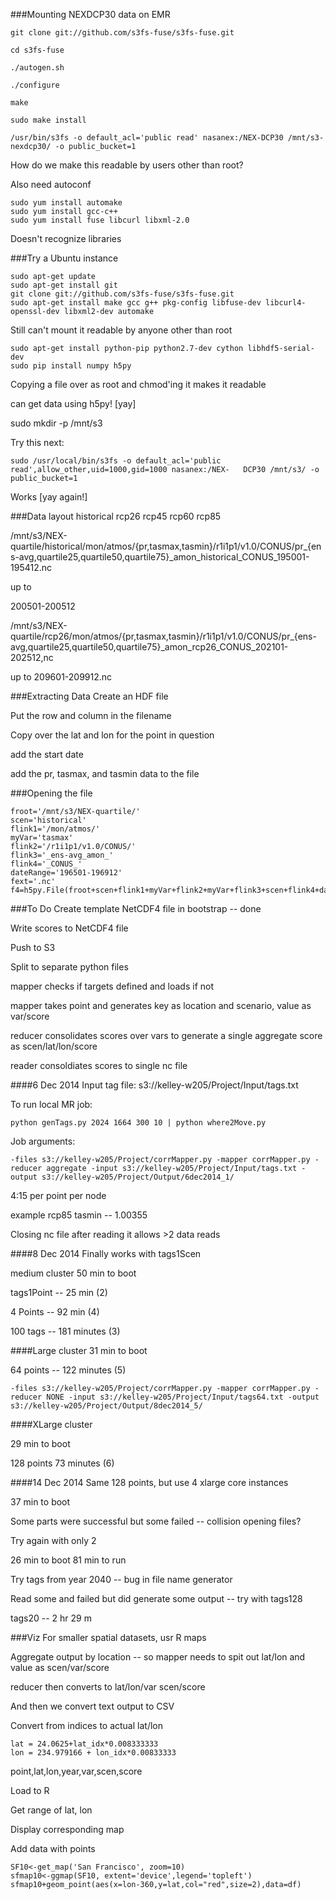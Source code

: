 ###Mounting NEXDCP30 data on EMR

	git clone git://github.com/s3fs-fuse/s3fs-fuse.git

	cd s3fs-fuse
	
	./autogen.sh
	
	./configure
	
	make
	
	sudo make install
	
	/usr/bin/s3fs -o default_acl='public read' nasanex:/NEX-DCP30 /mnt/s3-nexdcp30/ -o public_bucket=1
	
How do we make this readable by users other than root?

Also need autoconf

	sudo yum install automake
	sudo yum install gcc-c++
	sudo yum install fuse libcurl libxml-2.0
	
Doesn't recognize libraries

###Try a Ubuntu instance

	sudo apt-get update
	sudo apt-get install git
	git clone git://github.com/s3fs-fuse/s3fs-fuse.git
	sudo apt-get install make gcc g++ pkg-config libfuse-dev libcurl4-openssl-dev libxml2-dev automake
	
Still can't mount it readable by anyone other than root

	sudo apt-get install python-pip python2.7-dev cython libhdf5-serial-dev
	sudo pip install numpy h5py

Copying a file over as root and chmod'ing it makes it readable

can get data using h5py! [yay]

sudo mkdir -p /mnt/s3

Try this next:

	sudo /usr/local/bin/s3fs -o default_acl='public 	read',allow_other,uid=1000,gid=1000 nasanex:/NEX-	DCP30 /mnt/s3/ -o public_bucket=1

Works [yay again!]

###Data layout
historical  rcp26  rcp45  rcp60  rcp85

/mnt/s3/NEX-quartile/historical/mon/atmos/{pr,tasmax,tasmin}/r1i1p1/v1.0/CONUS/pr_{ens-avg,quartile25,quartile50,quartile75}_amon_historical_CONUS_195001-195412.nc

up to

200501-200512

/mnt/s3/NEX-quartile/rcp26/mon/atmos/{pr,tasmax,tasmin}/r1i1p1/v1.0/CONUS/pr_{ens-avg,quartile25,quartile50,quartile75}_amon_rcp26_CONUS_202101-202512,nc

up to 
209601-209912.nc

###Extracting Data
Create an HDF file

Put the row and column in the filename

Copy over the lat and lon for the point in question

add the start date 

add the pr, tasmax, and tasmin data to the file

###Opening the file

	froot='/mnt/s3/NEX-quartile/'
	scen='historical'
	flink1='/mon/atmos/'
	myVar='tasmax'	
	flink2='/r1i1p1/v1.0/CONUS/'
	flink3='_ens-avg_amon_'
	flink4='_CONUS_'
	dateRange='196501-196912'
	fext='.nc'
	f4=h5py.File(froot+scen+flink1+myVar+flink2+myVar+flink3+scen+flink4+dateRange+fext,'r')
###To Do
Create template NetCDF4 file in bootstrap -- done

Write scores to NetCDF4 file

Push to S3

Split to separate python files

mapper checks if targets defined and loads if not

mapper takes point and generates key as location and scenario, value as var/score

reducer consolidates scores over vars to generate a single aggregate score as scen/lat/lon/score

reader consoldiates scores to single nc file

####6 Dec 2014
Input tag file: s3://kelley-w205/Project/Input/tags.txt

To run local MR job:

	python genTags.py 2024 1664 300 10 | python where2Move.py
	
Job arguments:
	
	-files s3://kelley-w205/Project/corrMapper.py -mapper corrMapper.py -reducer aggregate -input s3://kelley-w205/Project/Input/tags.txt -output s3://kelley-w205/Project/Output/6dec2014_1/
	
4:15 per point per node

example rcp85 tasmin -- 1.00355

Closing nc file after reading it allows >2 data reads

####8 Dec 2014
Finally works with tags1Scen

medium cluster 
50 min to boot

tags1Point -- 25 min (2)

4 Points -- 92 min (4)

100 tags -- 181 minutes (3)

####Large cluster
31 min to boot

64 points -- 122 minutes (5)

	-files s3://kelley-w205/Project/corrMapper.py -mapper corrMapper.py -reducer NONE -input s3://kelley-w205/Project/Input/tags64.txt -output s3://kelley-w205/Project/Output/8dec2014_5/

####XLarge cluster

29 min to boot

128 points 73 minutes (6)

####14 Dec 2014
Same 128 points, but use 4 xlarge core instances

37 min to boot

Some parts were successful but some failed -- collision opening files?

Try again with only 2

26 min to boot 81 min to run

Try tags from year 2040 -- bug in file name generator

Read some and failed but did generate some output -- try with tags128

tags20 -- 2 hr 29 m

###Viz
For smaller spatial datasets, usr R maps

Aggregate output by location -- so mapper needs to spit out lat/lon and value as scen/var/score

reducer then converts to lat/lon/var scen/score

And then we convert text output to CSV

Convert from indices to actual lat/lon

	lat = 24.0625+lat_idx*0.008333333
	lon = 234.979166 + lon_idx*0.00833333

point,lat,lon,year,var,scen,score

Load to R

Get range of lat, lon

Display corresponding map

Add data with points

	SF10<-get_map('San Francisco', zoom=10)
	sfmap10<-ggmap(SF10, extent='device',legend='topleft')
	sfmap10+geom_point(aes(x=lon-360,y=lat,col="red",size=2),data=df)
